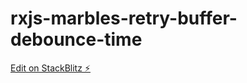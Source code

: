 # rxjs-marbles-retry-buffer-debounce-time

[Edit on StackBlitz ⚡️](https://stackblitz.com/edit/rxjs-marbles-retry-buffer-debounce-time)
